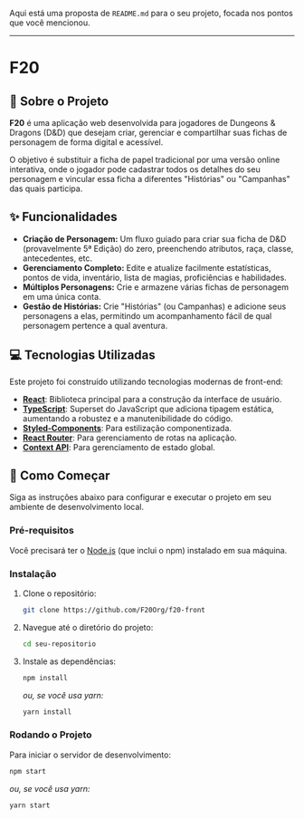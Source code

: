 Aqui está uma proposta de `README.md` para o seu projeto, focada nos pontos que você mencionou.

-----

# F20

## 📖 Sobre o Projeto

**F20** é uma aplicação web desenvolvida para jogadores de Dungeons & Dragons (D\&D) que desejam criar, gerenciar e compartilhar suas fichas de personagem de forma digital e acessível.

O objetivo é substituir a ficha de papel tradicional por uma versão online interativa, onde o jogador pode cadastrar todos os detalhes do seu personagem e vincular essa ficha a diferentes "Histórias" ou "Campanhas" das quais participa.

## ✨ Funcionalidades

  * **Criação de Personagem:** Um fluxo guiado para criar sua ficha de D\&D (provavelmente 5ª Edição) do zero, preenchendo atributos, raça, classe, antecedentes, etc.
  * **Gerenciamento Completo:** Edite e atualize facilmente estatísticas, pontos de vida, inventário, lista de magias, proficiências e habilidades.
  * **Múltiplos Personagens:** Crie e armazene várias fichas de personagem em uma única conta.
  * **Gestão de Histórias:** Crie "Histórias" (ou Campanhas) e adicione seus personagens a elas, permitindo um acompanhamento fácil de qual personagem pertence a qual aventura.

## 💻 Tecnologias Utilizadas

Este projeto foi construído utilizando tecnologias modernas de front-end:

  * **[React](https://reactjs.org/)**: Biblioteca principal para a construção da interface de usuário.
  * **[TypeScript](https://www.typescriptlang.org/)**: Superset do JavaScript que adiciona tipagem estática, aumentando a robustez e a manutenibilidade do código.
  * **[Styled-Components](https://styled-components.com/)**: Para estilização componentizada.
  * **[React Router](https://reactrouter.com/)**: Para gerenciamento de rotas na aplicação.
  * **[Context API](https://pt-br.reactjs.org/docs/context.html)**: Para gerenciamento de estado global.

## 🚀 Como Começar

Siga as instruções abaixo para configurar e executar o projeto em seu ambiente de desenvolvimento local.

### Pré-requisitos

Você precisará ter o [Node.js](https://nodejs.org/en/) (que inclui o npm) instalado em sua máquina.

### Instalação

1.  Clone o repositório:
    ```bash
    git clone https://github.com/F20Org/f20-front
    ```
2.  Navegue até o diretório do projeto:
    ```bash
    cd seu-repositorio
    ```
3.  Instale as dependências:
    ```bash
    npm install
    ```
    *ou, se você usa yarn:*
    ```bash
    yarn install
    ```

### Rodando o Projeto

Para iniciar o servidor de desenvolvimento:

```bash
npm start
```

*ou, se você usa yarn:*

```bash
yarn start
```